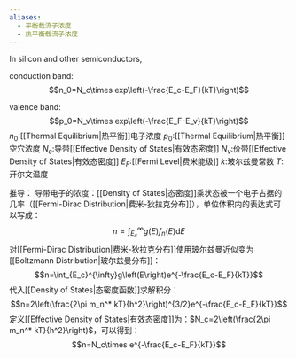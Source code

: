 ```yaml
---
aliases:
  - 平衡载流子浓度
  - 热平衡载流子浓度
---
```


In silicon and other semiconductors,

conduction band:
	$$n_0=N_c\times exp\left(-\frac{E_c-E_F}{kT}\right)$$

valence band:
$$p_0=N_v\times exp\left(-\frac{E_F-E_v}{kT}\right)$$
$n_0$:[[Thermal Equilibrium|热平衡]]电子浓度
$p_0$:[[Thermal Equilibrium|热平衡]]空穴浓度
$N_c$:导带[[Effective Density of States|有效态密度]]
$N_v$:价带[[Effective Density of States|有效态密度]]
$E_F$:[[Fermi Level|费米能级]]
$k$:玻尔兹曼常数
$T$:开尔文温度

推导：
导带电子的浓度：[[Density of States|态密度]]乘状态被一个电子占据的几率（[[Fermi-Dirac Distribution|费米-狄拉克分布]]），单位体积内的表达式可以写成：
$$n=\int_{E_c}^{\infty}g\left(E\right)f_n\left(E\right)\mathrm{d}E$$
对[[Fermi-Dirac Distribution|费米-狄拉克分布]]使用玻尔兹曼近似变为[[Boltzmann Distribution|玻尔兹曼分布]]：
$$n=\int_{E_c}^{\infty}g\left(E\right)e^{-\frac{E_c-E_F}{kT}}$$
代入[[Density of States|态密度函数]]求解积分：
$$n=2\left(\frac{2\pi m_n^* kT}{h^2}\right)^{3/2}e^{-\frac{E_c-E_F}{kT}}$$
定义[[Effective Density of States|有效态密度]]为：$N_c=2\left(\frac{2\pi m_n^* kT}{h^2}\right)$，可以得到：
$$n=N_c\times e^{-\frac{E_c-E_F}{kT}}$$